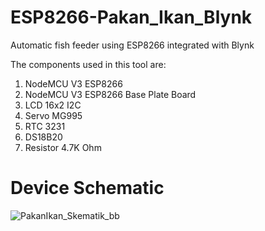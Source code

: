 # ESP8266-Pakan_Ikan_Blynk
Automatic fish feeder using ESP8266 integrated with Blynk

The components used in this tool are:
1. NodeMCU V3 ESP8266
2. NodeMCU V3 ESP8266 Base Plate Board
3. LCD 16x2 I2C
4. Servo MG995
5. RTC 3231
6. DS18B20
7. Resistor 4.7K Ohm

# Device Schematic
![PakanIkan_Skematik_bb](https://github.com/dennycw19/ESP8266-Pakan_Ikan_Blynk/assets/7360210/0e4ff1fe-4eb6-49b6-a601-f07c616f4b38)
